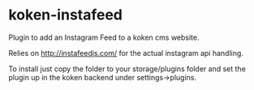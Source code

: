 # koken-instafeed
Plugin to add an Instagram Feed to a koken cms website.

Relies on http://instafeedjs.com/ for the actual instagram api handling.

To install just copy the folder to your storage/plugins folder and set the plugin up in the koken backend under settings->plugins.

